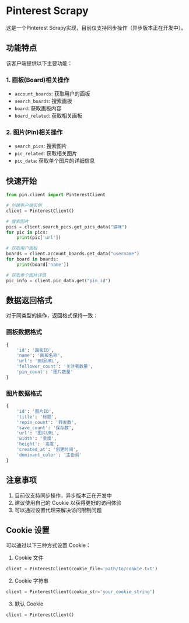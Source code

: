 # Pinterest Scrapy

这是一个Pinterest Scrapy实现，目前仅支持同步操作（异步版本正在开发中）。

## 功能特点

该客户端提供以下主要功能：

### 1. 画板(Board)相关操作

- `account_boards`: 获取用户的画板
- `search_boards`: 搜索画板
- `board`: 获取画板内容
- `board_related`: 获取相关画板

### 2. 图片(Pin)相关操作

- `search_pics`: 搜索图片
- `pic_related`: 获取相关图片
- `pic_data`: 获取单个图片的详细信息

## 快速开始

```python
from pin.client import PinterestClient

# 创建客户端实例
client = PinterestClient()

# 搜索图片
pics = client.search_pics.get_pics_data("猫咪")
for pic in pics:
    print(pic['url'])

# 获取用户画板
boards = client.account_boards.get_data("username")
for board in boards:
    print(board['name'])

# 获取单个图片详情
pic_info = client.pic_data.get("pin_id")
```

## 数据返回格式

对于同类型的操作，返回格式保持一致：

### 画板数据格式
```python
{
    'id': '画板ID',
    'name': '画板名称',
    'url': '画板URL',
    'follower_count': '关注者数量',
    'pin_count': '图片数量'
}
```

### 图片数据格式
```python
{
    'id': '图片ID',
    'title': '标题',
    'repin_count': '转发数',
    'save_count': '保存数',
    'url': '图片URL',
    'width': '宽度',
    'height': '高度',
    'created_at': '创建时间',
    'dominant_color': '主色调'
}
```

## 注意事项

1. 目前仅支持同步操作，异步版本正在开发中
2. 建议使用自己的 Cookie 以获得更好的访问体验
3. 可以通过设置代理来解决访问限制问题

## Cookie 设置

可以通过以下三种方式设置 Cookie：

1. Cookie 文件
```python
client = PinterestClient(cookie_file='path/to/cookie.txt')
```

2. Cookie 字符串
```python
client = PinterestClient(cookie_str='your_cookie_string')
```

3. 默认 Cookie
```python
client = PinterestClient()
```